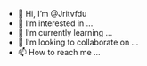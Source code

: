 - 👋 Hi, I’m @Jritvfdu
- 👀 I’m interested in ...
- 🌱 I’m currently learning ...
- 💞️ I’m looking to collaborate on ...
- 📫 How to reach me ...

<!---
Jritvfdu/Jritvfdu is a ✨ special ✨ repository because its `README.md` (this file) appears on your GitHub profile.
You can click the Preview link to take a look at your changes.
--->
